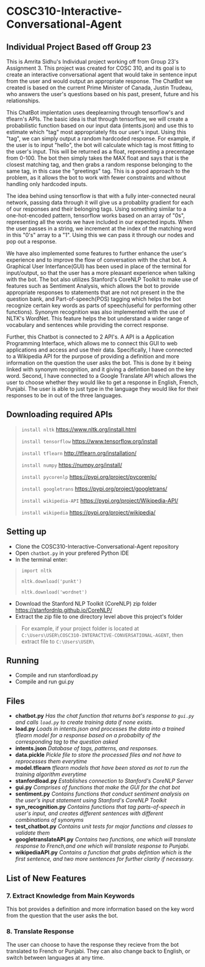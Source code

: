 # **COSC310-Interactive-Conversational-Agent**

## **Individual Project Based off Group 23**

This is Amrita Sidhu's Individual project working off from Group 23's Assignment 3. 
This project was created for COSC 310, and its goal is to create an interactive conversational agent that would take in sentence input from the user and would output an appropriate response. The ChatBot we created is based on the current Prime Minister of Canada, Justin Trudeau, who answers the user's questions based on his past, present, future and his relationships.

This ChatBot implentation uses deeplearning through tensorflow's and tflearn's APIs. The basic idea is that through tensorflow, we will create a probabilistic function based on our input data (intents.json) and use this to estimate which "tag" most appropriately fits our user's input. Using this "tag", we can simply output a random hardcoded response. For example, if the user is to input "hello", the bot will calculate which tag is most fitting to the user's input. This will be returned as a float, representing a precentage from 0-100. The bot then simply takes the MAX float and says that is the closest matching tag, and then grabs a random response belonging to the same tag, in this case the "greetings" tag. This is a good approach to the problem, as it allows the bot to work with fewer constraints and without handling only hardcoded inputs.

The idea behind using tensorflow is that with a fully inter-connected neural network, passing data through it will give us a probablity gradient for each of our responses and their belonging tags.  Using something similar to a one-hot-encoded pattern, tensorflow works based on an array of "0s", representing all the words we have included in our expected inputs. When the user passes in a string, we increment at the index of the matching word in this "0's" array to a "1". Using this we can pass it through our nodes and pop out a response.

We have also implemented some features to further enhance the user's experience and to improve the flow of conversation with the chat bot. A Graphical User Interfance(GUI) has been used in place of the terminal for input/output, so that the user has a more pleasant experience when talking with the bot. The bot also utilizes Stanford's CoreNLP Toolkit to make use of features such as Sentiment Analysis, which allows the bot to provide appropriate responses to statements that are not not present in the the question bank, and Part-of-speech(POS) tagging which helps the bot recognize certain key words as parts of speech(useful for performing other functions). Synonym recognition was also implemented with the use of NLTK's WordNet. This feature helps the bot understand a wider range of vocabulary and sentences while providing the correct response.

Further, this Chatbot is connected to 2 API's. A API is a Application Programming Interface, which allows me to connect this GUI to web applications and access and use their data. Specifically, I have connected to a Wikipedia API for the purpose of providing a definition and more information on the question the user asks the bot. This is done by it being linked with synonym recognition, and it giving a defintion based on the key word. Second, I have connected to a Google Translate API which allows the user to choose whether they would like to get a response in English, French, Punjabi. The user is able to just type in the language they would like for their responses to be in out of the three languages.
## **Downloading required APIs**
> ```install nltk```  https://www.nltk.org/install.html
>
> ```install tensorflow``` https://www.tensorflow.org/install
>
> ```install tflearn``` http://tflearn.org/installation/
>
> ```install numpy``` https://numpy.org/install/
>
> ```install pycorenlp``` https://pypi.org/project/pycorenlp/
>
> ```install googletrans``` https://pypi.org/project/googletrans/ 
>
> ```install wikipedia-API``` https://pypi.org/project/Wikipedia-API/
>
> ```install wikipedia``` https://pypi.org/project/wikipedia/



## **Setting up**
* Clone the COSC310-Interactive-Conversational-Agent repository
* Open ```chatbot.py``` in your prefered Python IDE
* In the terminal enter:
> ```import nltk```
> 
> ```nltk.download('punkt')```
>
> ```nltk.download('wordnet')```

* Download the Stanford NLP Toolkit (CoreNLP) zip folder https://stanfordnlp.github.io/CoreNLP/
* Extract the zip file to one directory level above this project's folder
> For example, if your project folder is located at 
> ```C:\Users\USER\COSC310-INTERACTIVE-CONVERSATIONAL-AGENT```, then extract file to ```C:\Users\USER\```


## **Running**
* Compile and run stanfordload.py
* Compile and run gui.py


## **Files**
* **chatbot.py** *Has the chat function that returns bot's response to ```gui.py``` and calls ```load.py``` to create training data if none exists.*
* **load.py** *Loads in intents.json and processes the data into a trained tflearn model for a response based on a probabilty of the corresponding tag to the question asked*
* **intents.json** *Database of tags, patterns, and responses.*
* **data.pickle** *Pickle file to store the processed files and not have to reprocesses them everytime*
* **model.tflearn** *tflearn models that have been stored as not to run the training algorithm everytime*
* **stanfordload.py** *Establishes connection to Stanford's CoreNLP Server*
* **gui.py** *Comprises of functions that make the GUI for the chat bot*
* **sentiment.py** *Contains functions that conduct sentiment analysis on the user's input statement using Stanford's CoreNLP Toolkit*
* **syn_recognition.py** *Contains functions that tag parts-of-speech in user's input, and creates different sentences with different combinations of synonyms*
* **test_chatbot.py** *Contains unit tests for major functions and classes to validate them*
* **googletranslateAPI.py** *Contains two functions, one which will translate response to French,and one which will translate response to Punjabi.*
* **wikipediaAPI.py** *Contains a function that grabs defintion which is the first sentence, and two more sentences for further clarity if necessary.*


## **List of New Features**

### 7. Extract Knowledge from Main Keywords

This bot provides a definition and more information based on the key word from the question that the user asks the bot.

### 8. Translate Response

The user can choose to have the response they recieve from the bot translated to French or Punjabi. They can also change back to English, or switch between languages at any time. 

